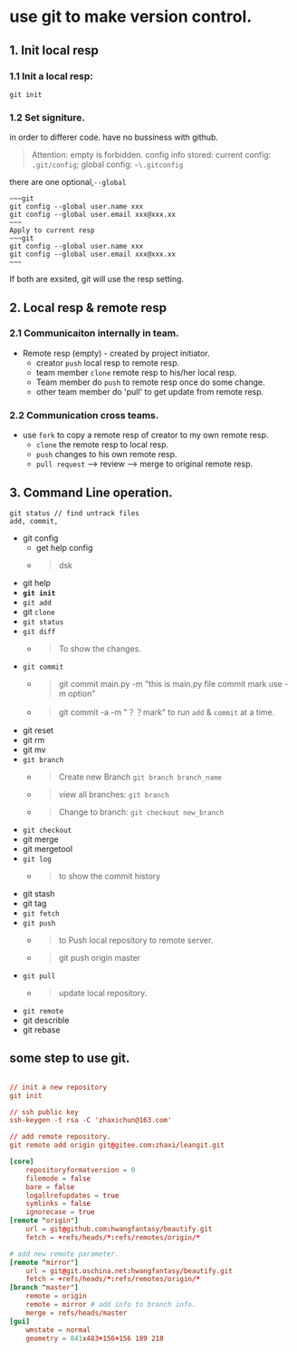 # use git to make version control.

## 1. Init local resp

### 1.1 Init a local resp:
~~~git
git init
~~~

### 1.2 Set signiture.
in order to differer code. have no bussiness with github.

> Attention: empty is forbidden.
> config info stored: current config: `.git/config`; global config: `~\.gitconfig`

there are one optional,`--global`

    ~~~git
    git config --global user.name xxx
    git config --global user.email xxx@xxx.xx
    ~~~
    Apply to current resp
    ~~~git
    git config --global user.name xxx
    git config --global user.email xxx@xxx.xx
    ~~~

If both are exsited, git will use the resp setting.

## 2. Local resp & remote resp

### 2.1 Communicaiton internally in team.

+ Remote resp (empty) - created by project initiator.
    * creator `push` local resp to remote resp.
    * team member `clone` remote resp to his/her local resp.
    * Team member do `push` to remote resp once do some change.
    * other team member do 'pull' to get update from remote resp.

### 2.2 Communication cross teams.

+ use `fork` to copy a remote resp of creator to my own remote resp.
    * `clone` the remote resp to local resp.
    * `push` changes to his own remote resp.
    * `pull request` --> review --> merge to original remote resp.

## 3. Command Line operation.
~~~
git status // find untrack files
add, commit, 
~~~

- git config
    - get help config
    - > dsk 
- git help
- **`git init`**
- `git add`
- git `clone`
- `git status`
- `git diff`
    - > To show the changes.
- `git commit`
    - > git commit main.py -m "this is main.py file commit mark use -m option"
    - >git commit -a -m "？？mark"  to run `add` & `commit` at a time.
- git reset
- git rm
- git mv
- `git branch`
    - > Create new Branch   `git branch branch_name`

    - > view all branches: `git branch`
    - >  Change to branch: `git checkout new_branch`
- `git checkout`
- git merge
- git mergetool
- `git log`
    - > to show the commit history
- git stash
- git tag
- `git fetch`
- `git push`
    - > to Push local repository to remote server.
    - > git push origin master
- `git pull`
    - > update local repository.
- `git remote`
- git describle
- git rebase

## some step to use git.

~~~conf

// init a new repository
git init

// ssh public key
ssh-keygen -t rsa -C 'zhaxichun@163.com'

// add remote repository.
git remote add origin git@gitee.com:zhaxi/leangit.git

[core]
    repositoryformatversion = 0
    filemode = false
    bare = false
    logallrefupdates = true
    symlinks = false
    ignorecase = true
[remote "origin"]
    url = git@github.com:hwangfantasy/beautify.git
    fetch = +refs/heads/*:refs/remotes/origin/*

# add new remote parameter.
[remote "mirror"] 
    url = git@git.oschina.net:hwangfantasy/beautify.git
    fetch = +refs/heads/*:refs/remotes/origin/*
[branch "master"]
    remote = origin
    remote = mirror # add info to branch info.
    merge = refs/heads/master
[gui]
    wmstate = normal
    geometry = 841x483+156+156 189 218

~~~


    





